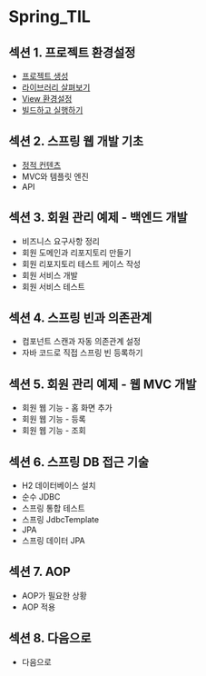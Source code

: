 # Spring_TIL

## 섹션 1. 프로젝트 환경설정
- [프로젝트 생성](TIL/section1_1/README.md)
- [라이브러리 살펴보기](TIL/section1_2/README.md)
- [View 환경설정](TIL/section1_3/README.md)
- [빌드하고 실행하기](TIL/section1_4/README.md)

## 섹션 2. 스프링 웹 개발 기초
- [정적 컨텐츠](TIL/section2_1/README.md)
- MVC와 템플릿 엔진
- API

## 섹션 3. 회원 관리 예제 - 백엔드 개발
- 비즈니스 요구사항 정리
- 회원 도메인과 리포지토리 만들기
- 회원 리포지토리 테스트 케이스 작성
- 회원 서비스 개발
- 회원 서비스 테스트

## 섹션 4. 스프링 빈과 의존관계
- 컴포넌트 스캔과 자동 의존관계 설정
- 자바 코드로 직접 스프링 빈 등록하기

## 섹션 5. 회원 관리 예제 - 웹 MVC 개발
- 회원 웹 기능 - 홈 화면 추가
- 회원 웹 기능 - 등록
- 회원 웹 기능 - 조회

## 섹션 6. 스프링 DB 접근 기술
- H2 데이터베이스 설치
- 순수 JDBC
- 스프링 통합 테스트
- 스프링 JdbcTemplate
- JPA
- 스프링 데이터 JPA

## 섹션 7. AOP
- AOP가 필요한 상황
- AOP 적용

## 섹션 8. 다음으로
- 다음으로